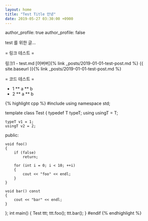 ```yaml
---
layout: home
title: "Test Title 안녕"
date: 2019-05-27 03:30:00 +0900
---
```



author_profile: true
author_profile: false

test 를 위한 글...

= 링크 테스트 =

링크1 - test.md
[어버버]{% link _posts/2019-01-01-test-post.md %}
{{ site.baseurl }}{% link _posts/2019-01-01-test-post.md %}

= 코드 테스트 =

* 1
** a
** b
* 2
** a
** b

{% highlight cpp %}
#include <iostream>
using namespace std;

template<typename T>
class Test
{
    typedef T typeT;
	using usingT = T;

    typeT v1 = 1;
	usingT v2 = 2;
public:

    void foo()
    {
        if (false)
            return;

        for (int i = 0; i < 10; ++i)
        {
            cout << "foo" << endl;
        }
    }

	void bar() const
	{
		cout << "bar" << endl;
	}
};
int main()
{
    Test<int> ttt;
    ttt.foo();
    ttt.bar();
}
#endif
{% endhighlight %}
